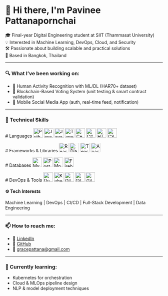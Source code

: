# 👋 Hi there, I'm Pavinee Pattanapornchai

🎓 Final-year Digital Engineering student at SIIT (Thammasat University)  
💡 Interested in Machine Learning, DevOps, Cloud, and Security  
🛠️ Passionate about building scalable and practical solutions  
📍 Based in Bangkok, Thailand  

---

### 🔍 What I’ve been working on:
- 🤖 Human Activity Recognition with ML/DL (HAR70+ dataset)
- 🔐 Blockchain-Based Voting System (unit testing & smart contract validation)
- 📱 Mobile Social Media App (auth, real-time feed, notification)

---

### 📌 Technical Skills
<p align="left">
  # Languages 
  <img src="https://cdn.jsdelivr.net/gh/devicons/devicon/icons/python/python-original.svg" height="30" alt="Python"/>
  <img src="https://cdn.jsdelivr.net/gh/devicons/devicon/icons/java/java-original.svg" height="30" alt="Java"/>
  <img src="https://cdn.jsdelivr.net/gh/devicons/devicon/icons/javascript/javascript-original.svg" height="30" alt="JavaScript"/>
  <img src="https://cdn.jsdelivr.net/gh/devicons/devicon/icons/typescript/typescript-original.svg" height="30" alt="TypeScript"/>
  <img src="https://cdn.jsdelivr.net/gh/devicons/devicon/icons/cplusplus/cplusplus-original.svg" height="30" alt="C++"/>
  <img src="https://cdn.jsdelivr.net/gh/devicons/devicon/icons/csharp/csharp-original.svg" height="30" alt="C#"/>
  <img src="https://cdn.jsdelivr.net/gh/devicons/devicon/icons/html5/html5-original.svg" height="30" alt="HTML5"/>
  <img src="https://cdn.jsdelivr.net/gh/devicons/devicon/icons/css3/css3-original.svg" height="30" alt="CSS3"/>
</p>
<p align="left">
  # Frameworks & Libraries 
  <img src="https://cdn.jsdelivr.net/gh/devicons/devicon/icons/react/react-original.svg" height="30" alt="React"/>
  <img src="https://cdn.jsdelivr.net/gh/devicons/devicon/icons/django/django-plain.svg" height="30" alt="Django"/>
  <img src="https://cdn.jsdelivr.net/gh/devicons/devicon/icons/tensorflow/tensorflow-original.svg" height="30" alt="TensorFlow"/>
  <img src="https://cdn.jsdelivr.net/gh/devicons/devicon/icons/apachespark/apachespark-original.svg" height="30" alt="Apache Spark"/>
</p>
<p align="left">
  # Databases 
  <img src="https://cdn.jsdelivr.net/gh/devicons/devicon/icons/mysql/mysql-original.svg" height="30" alt="MySQL"/>
  <img src="https://cdn.jsdelivr.net/gh/devicons/devicon/icons/postgresql/postgresql-original.svg" height="30" alt="PostgreSQL"/>
  <img src="https://cdn.jsdelivr.net/gh/devicons/devicon/icons/mongodb/mongodb-original.svg" height="30" alt="MongoDB"/>
  <img src="https://cdn.jsdelivr.net/gh/devicons/devicon/icons/firebase/firebase-plain.svg" height="30" alt="Firebase"/>
</p>
<p align="left">
  # DevOps & Tools 
  <img src="https://cdn.jsdelivr.net/gh/devicons/devicon/icons/docker/docker-original.svg" height="30" alt="Docker"/>
  <img src="https://cdn.jsdelivr.net/gh/devicons/devicon/icons/kubernetes/kubernetes-plain.svg" height="30" alt="Kubernetes"/>
  <img src="https://cdn.jsdelivr.net/gh/devicons/devicon/icons/git/git-original.svg" height="30" alt="Git"/>
  <img src="https://cdn.jsdelivr.net/gh/devicons/devicon/icons/github/github-original.svg" height="30" alt="GitHub"/>
  <img src="https://cdn.jsdelivr.net/gh/devicons/devicon/icons/gitlab/gitlab-original.svg" height="30" alt="GitLab"/>
</p>

#### ⚙️ Tech Interests  
Machine Learning | DevOps | CI/CD | Full-Stack Development | Data Engineering

---

### 📫 How to reach me:
- 🔗 [LinkedIn](https://www.linkedin.com/in/pavinee-pattanapornchai-1a34b52aa/)
- 🐙 [GitHub](https://github.com/PavineePattanapornchai)
- 📧 gracepattana@gmail.com

---

### 🌱 Currently learning:
- Kubernetes for orchestration
- Cloud & MLOps pipeline design
- NLP & model deployment techniques
